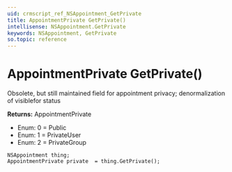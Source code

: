 ```yaml
---
uid: crmscript_ref_NSAppointment_GetPrivate
title: AppointmentPrivate GetPrivate()
intellisense: NSAppointment.GetPrivate
keywords: NSAppointment, GetPrivate
so.topic: reference
---
```


# AppointmentPrivate GetPrivate()

Obsolete, but still maintained field for appointment privacy; denormalization of visiblefor status

**Returns:** AppointmentPrivate

* Enum: 0 = Public 
* Enum: 1 = PrivateUser 
* Enum: 2 = PrivateGroup 

```crmscript
NSAppointment thing;
AppointmentPrivate private  = thing.GetPrivate();
```

